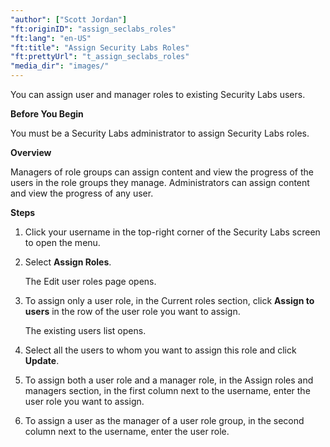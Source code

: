 ```yaml
---
"author": ["Scott Jordan"]
"ft:originID": "assign_seclabs_roles"
"ft:lang": "en-US"
"ft:title": "Assign Security Labs Roles"
"ft:prettyUrl": "t_assign_seclabs_roles"
"media_dir": "images/"
---
```

You can assign user and manager roles to existing Security Labs users.

<p font-size="13pt"><b>Before You Begin</b></p>

You must be a Security Labs administrator to assign Security Labs roles.

<p font-size="13pt"><b>Overview</b></p>

Managers of role groups can assign content and view the progress of the users in the role groups they manage. Administrators can assign content and view the progress of any user.

<p font-size="13pt"><b>Steps</b></p>

1.  Click your username in the top-right corner of the Security Labs screen to open the menu.

2.  Select **Assign Roles**.

    The Edit user roles page opens.

3.  To assign only a user role, in the Current roles section, click **Assign to users** in the row of the user role you want to assign.

    The existing users list opens.

4.  Select all the users to whom you want to assign this role and click **Update**.

5.  To assign both a user role and a manager role, in the Assign roles and managers section, in the first column next to the username, enter the user role you want to assign.

6.  To assign a user as the manager of a user role group, in the second column next to the username, enter the user role.
